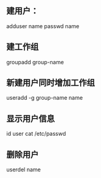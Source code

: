 ## 建用户：
adduser name
passwd name

## 建工作组
groupadd group-name

## 新建用户同时增加工作组
useradd -g group-name name

## 显示用户信息
id user
cat /etc/passwd

## 删除用户
userdel name
